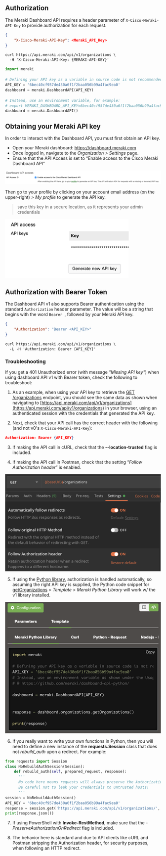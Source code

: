 ## Authorization

The Meraki Dashboard API requires a header parameter of `X-Cisco-Meraki-API-Key` to provide authorization for each request.
 
```json
{
	"X-Cisco-Meraki-API-Key": <Meraki_API_Key>
}
```

```curl
curl https://api.meraki.com/api/v1/organizations \
  -H 'X-Cisco-Meraki-API-Key: {MERAKI-API-KEY}'
```

```Python
import meraki

# Defining your API key as a variable in source code is not recommended
API_KEY = '6bec40cf957de430a6f1f2baa056b99a4fac9ea0'
dashboard = meraki.DashboardAPI(API_KEY)

# Instead, use an environment variable, for example:
# export MERAKI_DASHBOARD_API_KEY=6bec40cf957de430a6f1f2baa056b99a4fac9ea0
dashboard = meraki.DashboardAPI()
```

## Obtaining your Meraki API key

In order to interact with the Dashboard API, you must first obtain an API key.

- Open your Meraki dashboard: https://dashboard.meraki.com
- Once logged in, navigate to the _Organization > Settings_ page.
- Ensure that the API Access is set to “Enable access to the Cisco Meraki Dashboard API”

![](../images/dashEnableOrgAPI.png)

Then go to your profile by clicking on your account email address (on the upper-right) _> My profile_ to generate the API key.

> save this key in a secure location, as it represents your admin credentials

<img src="../images/dashGenerateAPIkey.png" width="400px">

## Authorization with Bearer Token

The Dashboard API v1 also supports Bearer authentication using the standard `Authorization` header parameter. The value will be a string that begins with the word `Bearer `, followed by your Meraki API key.

 
```json
{
	"Authorization": "Bearer <API_KEY>"
}
```

```cURL
curl https://api.meraki.com/api/v1/organizations \
  -L -H 'Authorization: Bearer {API_KEY}'
```

### Troubleshooting

If you get a 401 Unauthorized error (with message _"Missing API key"_) when using dashboard API v1 with Bearer token, check the following to troubleshoot:

1. As an example, when using your API key to retrieve the [GET /organizations](##!get-organizations) endpoint, you should see the same data as shown when navigating to [https://api.meraki.com/api/v1/organizations](https://api.meraki.com/api/v1/organizations) in your browser, using an authenticated session with the credentials that generated the API key.

2. Next, check that your API call has the correct header with the following (and not v0's `X-Cisco-Meraki-API-Key`):

```json
Authorization: Bearer {API_KEY}
```

3. If making the API call in cURL, check that the **--location-trusted** flag is included.

4. If making the API call in Postman, check that the setting “_Follow Authorization header_” is enabled.
<img src="../images/authorizationPostman.png" width="600px">

5. If using the [Python library](pythonLibrary.md), authorization is handled automatically, so assuming the right API key is supplied, the Python code snippet for [getOrganizations](##!get-organizations) > _Template_ > _Meraki Python Library_ will work w/ the v1 library installed.
<img src="../images/authorizationPython.png" width="800px">

6. If you really want to write your own functions in Python, then you will need to define a new instance of the **requests.Session** class that does not _rebuild_auth_ upon a redirect. For example:
```python
from requests import Session
class NoRebuildAuthSession(Session):
    def rebuild_auth(self, prepared_request, response):
      '''
      No code here means requests will always preserve the Authorization header when redirected.
      Be careful not to leak your credentials to untrusted hosts!
      '''
session = NoRebuildAuthSession()
API_KEY = '6bec40cf957de430a6f1f2baa056b99a4fac9ea0'
response = session.get('https://api.meraki.com/api/v1/organizations/', headers={'Authorization': f'Bearer {API_KEY}'})
print(response.json())
```

7. If using PowerShell with **Invoke-RestMethod**, make sure that the _-PreserveAuthorizationOnRedirect_ flag is included.

8. The behavior here is standard and due to API clients like cURL and Postman stripping the Authorization header, for security purposes, when following an HTTP redirect.